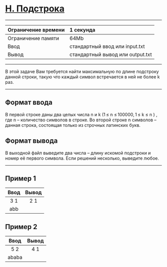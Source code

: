 # [H. Подстрока](https://contest.yandex.ru/contest/27794/problems/H/)

---
| Ограничение времени  | 1 секунда  |
| :--- |:---|
| Ограничение памяти     | 64Mb |
| Ввод      | стандартный ввод или input.txt |
| Вывод | стандартный вывод или output.txt |
---
В этой задаче Вам требуется найти максимальную по длине подстроку данной строки, такую что каждый символ встречается в ней не более k раз.

---
## Формат ввода
В первой строке даны два целых числа n и k (1 ≤ n ≤ 100000, 1 ≤ k ≤ n ) , где n – количество символов в строке. Во второй строке n символов – данная строка, состоящая только из строчных латинских букв.

## Формат вывода
В выходной файл выведите два числа – длину искомой подстроки и номер её первого символа. Если решений несколько, выведите любое.

---
## Пример 1

| Ввод  | Вывод  |
| :---: | :---: |
| 3 1 | 2 1 |
| abb |  |

## Пример 2

| Ввод  | Вывод  |
| :---: | :---: |
| 5 2 | 4 1 |
| ababa |  |